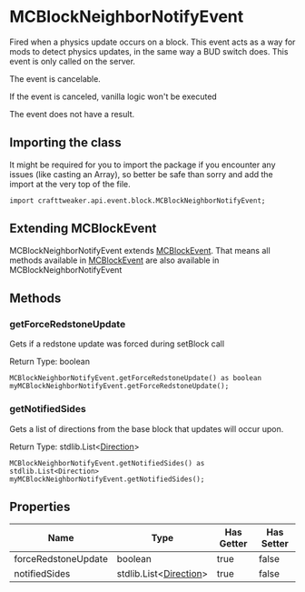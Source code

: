 # MCBlockNeighborNotifyEvent

Fired when a physics update occurs on a block. This event acts as
 a way for mods to detect physics updates, in the same way a BUD switch
 does. This event is only called on the server.

The event is cancelable.

If the event is canceled, vanilla logic won't be executed

The event does not have a result.



## Importing the class

It might be required for you to import the package if you encounter any issues (like casting an Array), so better be safe than sorry and add the import at the very top of the file.
```zenscript
import crafttweaker.api.event.block.MCBlockNeighborNotifyEvent;
```


## Extending MCBlockEvent

MCBlockNeighborNotifyEvent extends [MCBlockEvent](/vanilla/api/event/block/MCBlockEvent). That means all methods available in [MCBlockEvent](/vanilla/api/event/block/MCBlockEvent) are also available in MCBlockNeighborNotifyEvent

## Methods

### getForceRedstoneUpdate

Gets if a redstone update was forced during setBlock call

Return Type: boolean

```zenscript
MCBlockNeighborNotifyEvent.getForceRedstoneUpdate() as boolean
myMCBlockNeighborNotifyEvent.getForceRedstoneUpdate();
```

### getNotifiedSides

Gets a list of directions from the base block that updates will occur upon.

Return Type: stdlib.List&lt;[Direction](/vanilla/api/util/Direction)&gt;

```zenscript
MCBlockNeighborNotifyEvent.getNotifiedSides() as stdlib.List<Direction>
myMCBlockNeighborNotifyEvent.getNotifiedSides();
```


## Properties

| Name | Type | Has Getter | Has Setter |
|------|------|------------|------------|
| forceRedstoneUpdate | boolean | true | false |
| notifiedSides | stdlib.List&lt;[Direction](/vanilla/api/util/Direction)&gt; | true | false |

